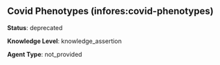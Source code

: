 [//]: # (DO NOT MANUALLY EDIT THIS FILE. IT IS GENERATED FROM A TEMPLATE.)

## Covid Phenotypes (infores:covid-phenotypes)

**Status**: deprecated
  
**Knowledge Level**: knowledge_assertion
  
**Agent Type**: not_provided





